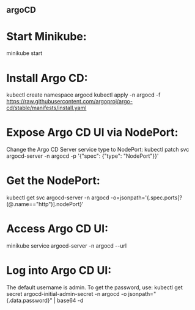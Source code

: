 ## argoCD


# Start Minikube:
  minikube start

# Install Argo CD:
  kubectl create namespace argocd
  kubectl apply -n argocd -f https://raw.githubusercontent.com/argoproj/argo-cd/stable/manifests/install.yaml


# Expose Argo CD UI via NodePort:
Change the Argo CD Server service type to NodePort:
 kubectl patch svc argocd-server -n argocd -p '{"spec": {"type": "NodePort"}}'


# Get the NodePort:
 kubectl get svc argocd-server -n argocd -o=jsonpath='{.spec.ports[?(@.name=="http")].nodePort}'

# Access Argo CD UI:
 minikube service argocd-server -n argocd --url

# Log into Argo CD UI:
The default username is admin.
To get the password, use:
 kubectl get secret argocd-initial-admin-secret -n argocd -o jsonpath="{.data.password}" | base64 -d
